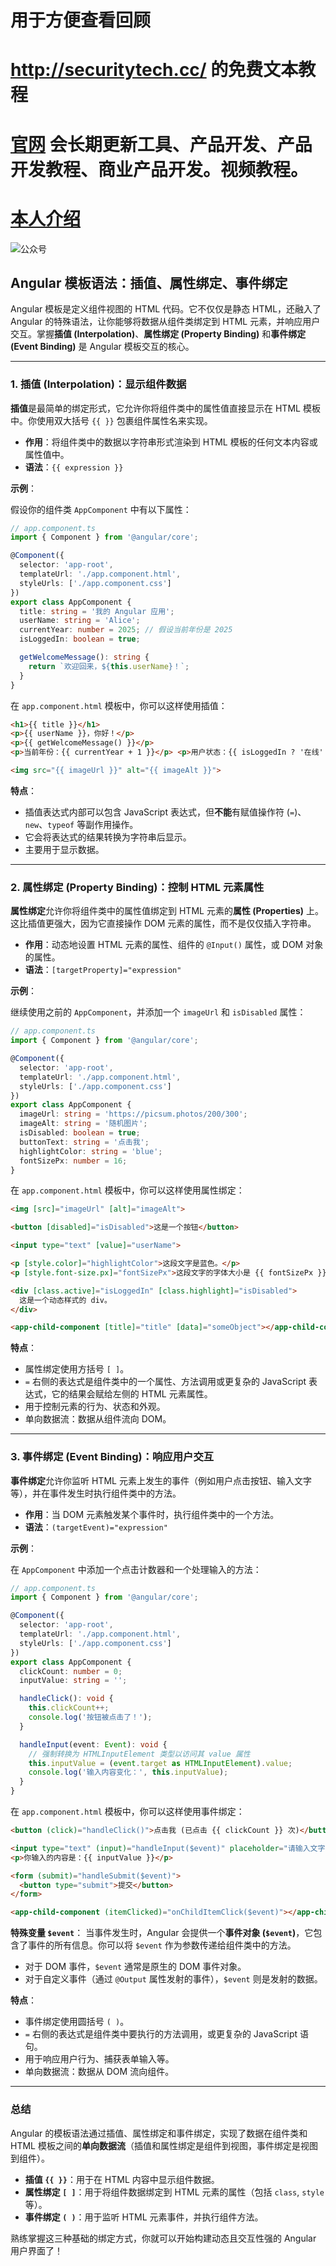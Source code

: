   
 # 用于方便查看回顾
 # http://securitytech.cc/ 的免费文本教程
 
 # [官网](securitytech.cc) 会长期更新工具、产品开发、产品开发教程、商业产品开发。视频教程。
 
 # [本人介绍](http://securitytech.cc/about)
 
 ![公众号](https://github.com/haidragon/haidragon/blob/main/gzh.png)

 

## Angular 模板语法：插值、属性绑定、事件绑定

Angular 模板是定义组件视图的 HTML 代码。它不仅仅是静态 HTML，还融入了 Angular 的特殊语法，让你能够将数据从组件类绑定到 HTML 元素，并响应用户交互。掌握**插值 (Interpolation)**、**属性绑定 (Property Binding)** 和**事件绑定 (Event Binding)** 是 Angular 模板交互的核心。

-----

### 1\. 插值 (Interpolation)：显示组件数据

**插值**是最简单的绑定形式，它允许你将组件类中的属性值直接显示在 HTML 模板中。你使用双大括号 `{{ }}` 包裹组件属性名来实现。

  * **作用**：将组件类中的数据以字符串形式渲染到 HTML 模板的任何文本内容或属性值中。
  * **语法**：`{{ expression }}`

**示例**：

假设你的组件类 `AppComponent` 中有以下属性：

```typescript
// app.component.ts
import { Component } from '@angular/core';

@Component({
  selector: 'app-root',
  templateUrl: './app.component.html',
  styleUrls: ['./app.component.css']
})
export class AppComponent {
  title: string = '我的 Angular 应用';
  userName: string = 'Alice';
  currentYear: number = 2025; // 假设当前年份是 2025
  isLoggedIn: boolean = true;

  getWelcomeMessage(): string {
    return `欢迎回来，${this.userName}！`;
  }
}
```

在 `app.component.html` 模板中，你可以这样使用插值：

```html
<h1>{{ title }}</h1>
<p>{{ userName }}，你好！</p>
<p>{{ getWelcomeMessage() }}</p>
<p>当前年份：{{ currentYear + 1 }}</p> <p>用户状态：{{ isLoggedIn ? '在线' : '离线' }}</p>

<img src="{{ imageUrl }}" alt="{{ imageAlt }}">
```

**特点**：

  * 插值表达式内部可以包含 JavaScript 表达式，但**不能**有赋值操作符 (`=`)、`new`、`typeof` 等副作用操作。
  * 它会将表达式的结果转换为字符串后显示。
  * 主要用于显示数据。

-----

### 2\. 属性绑定 (Property Binding)：控制 HTML 元素属性

**属性绑定**允许你将组件类中的属性值绑定到 HTML 元素的**属性 (Properties)** 上。这比插值更强大，因为它直接操作 DOM 元素的属性，而不是仅仅插入字符串。

  * **作用**：动态地设置 HTML 元素的属性、组件的 `@Input()` 属性，或 DOM 对象的属性。
  * **语法**：`[targetProperty]="expression"`

**示例**：

继续使用之前的 `AppComponent`，并添加一个 `imageUrl` 和 `isDisabled` 属性：

```typescript
// app.component.ts
import { Component } from '@angular/core';

@Component({
  selector: 'app-root',
  templateUrl: './app.component.html',
  styleUrls: ['./app.component.css']
})
export class AppComponent {
  imageUrl: string = 'https://picsum.photos/200/300';
  imageAlt: string = '随机图片';
  isDisabled: boolean = true;
  buttonText: string = '点击我';
  highlightColor: string = 'blue';
  fontSizePx: number = 16;
}
```

在 `app.component.html` 模板中，你可以这样使用属性绑定：

```html
<img [src]="imageUrl" [alt]="imageAlt">

<button [disabled]="isDisabled">这是一个按钮</button>

<input type="text" [value]="userName">

<p [style.color]="highlightColor">这段文字是蓝色。</p>
<p [style.font-size.px]="fontSizePx">这段文字的字体大小是 {{ fontSizePx }}px。</p>

<div [class.active]="isLoggedIn" [class.highlight]="isDisabled">
  这是一个动态样式的 div。
</div>

<app-child-component [title]="title" [data]="someObject"></app-child-component>
```

**特点**：

  * 属性绑定使用方括号 `[ ]`。
  * `=` 右侧的表达式是组件类中的一个属性、方法调用或更复杂的 JavaScript 表达式，它的结果会赋给左侧的 HTML 元素属性。
  * 用于控制元素的行为、状态和外观。
  * 单向数据流：数据从组件流向 DOM。

-----

### 3\. 事件绑定 (Event Binding)：响应用户交互

**事件绑定**允许你监听 HTML 元素上发生的事件（例如用户点击按钮、输入文字等），并在事件发生时执行组件类中的方法。

  * **作用**：当 DOM 元素触发某个事件时，执行组件类中的一个方法。
  * **语法**：`(targetEvent)="expression"`

**示例**：

在 `AppComponent` 中添加一个点击计数器和一个处理输入的方法：

```typescript
// app.component.ts
import { Component } from '@angular/core';

@Component({
  selector: 'app-root',
  templateUrl: './app.component.html',
  styleUrls: ['./app.component.css']
})
export class AppComponent {
  clickCount: number = 0;
  inputValue: string = '';

  handleClick(): void {
    this.clickCount++;
    console.log('按钮被点击了！');
  }

  handleInput(event: Event): void {
    // 强制转换为 HTMLInputElement 类型以访问其 value 属性
    this.inputValue = (event.target as HTMLInputElement).value;
    console.log('输入内容变化：', this.inputValue);
  }
}
```

在 `app.component.html` 模板中，你可以这样使用事件绑定：

```html
<button (click)="handleClick()">点击我 (已点击 {{ clickCount }} 次)</button>

<input type="text" (input)="handleInput($event)" placeholder="请输入文字">
<p>你输入的内容是：{{ inputValue }}</p>

<form (submit)="handleSubmit($event)">
  <button type="submit">提交</button>
</form>

<app-child-component (itemClicked)="onChildItemClick($event)"></app-child-component>
```

**特殊变量 `$event`**：
当事件发生时，Angular 会提供一个**事件对象 (`$event`)**，它包含了事件的所有信息。你可以将 `$event` 作为参数传递给组件类中的方法。

  * 对于 DOM 事件，`$event` 通常是原生的 DOM 事件对象。
  * 对于自定义事件（通过 `@Output` 属性发射的事件），`$event` 则是发射的数据。

**特点**：

  * 事件绑定使用圆括号 `( )`。
  * `=` 右侧的表达式是组件类中要执行的方法调用，或更复杂的 JavaScript 语句。
  * 用于响应用户行为、捕获表单输入等。
  * 单向数据流：数据从 DOM 流向组件。

-----

### 总结

Angular 的模板语法通过插值、属性绑定和事件绑定，实现了数据在组件类和 HTML 模板之间的**单向数据流**（插值和属性绑定是组件到视图，事件绑定是视图到组件）。

  * **插值 `{{ }}`**：用于在 HTML 内容中显示组件数据。
  * **属性绑定 `[ ]`**：用于将组件数据绑定到 HTML 元素的属性（包括 `class`, `style` 等）。
  * **事件绑定 `( )`**：用于监听 HTML 元素事件，并执行组件方法。

熟练掌握这三种基础的绑定方式，你就可以开始构建动态且交互性强的 Angular 用户界面了！
 